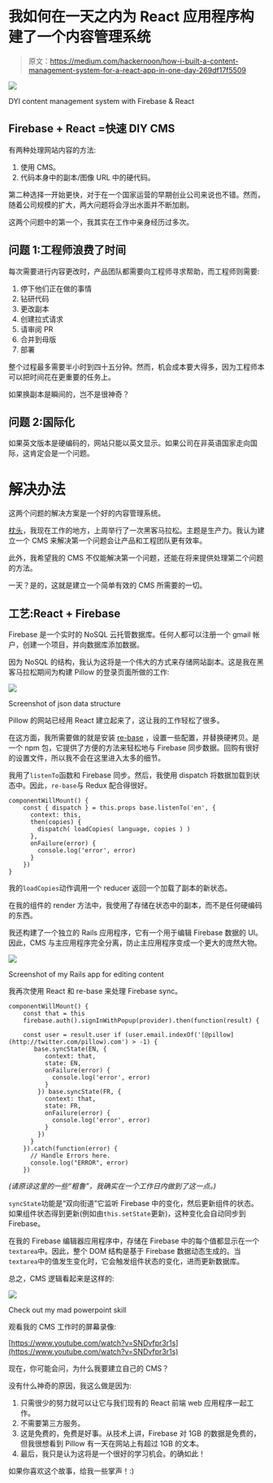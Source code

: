 # 我如何在一天之内为 React 应用程序构建了一个内容管理系统

> 原文：<https://medium.com/hackernoon/how-i-built-a-content-management-system-for-a-react-app-in-one-day-269df17f5509>

![](img/7fdac9e206b2c4b8bffed989710d1c86.png)

DYI content management system with Firebase & React

## Firebase + React =快速 DIY CMS

有两种处理网站内容的方法:

1.  使用 CMS。
2.  代码本身中的副本/图像 URL 中的硬代码。

第二种选择一开始更快，对于在一个国家运营的早期创业公司来说也不错。然而，随着公司规模的扩大，两大问题将会浮出水面并不断加剧。

这两个问题中的第一个，我其实在工作中亲身经历过多次。

## 问题 1:工程师浪费了时间

每次需要进行内容更改时，产品团队都需要向工程师寻求帮助，而工程师则需要:

1.  停下他们正在做的事情
2.  钻研代码
3.  更改副本
4.  创建拉式请求
5.  请审阅 PR
6.  合并到母版
7.  部署

整个过程最多需要半小时到四十五分钟。然而，机会成本要大得多，因为工程师本可以把时间花在更重要的任务上。

如果换副本是瞬间的，岂不是很神奇？

## 问题 2:国际化

如果英文版本是硬编码的，网站只能以英文显示。如果公司在非英语国家走向国际，这肯定会是一个问题。

# 解决办法

这两个问题的解决方案是一个好的内容管理系统。

[枕头](http://pillow.com)，我现在工作的地方，上周举行了一次黑客马拉松。主题是生产力。我认为建立一个 CMS 来解决第一个问题会让产品和工程团队更有效率。

此外，我希望我的 CMS 不仅能解决第一个问题，还能在将来提供处理第二个问题的方法。

一天？是的，这就是建立一个简单有效的 CMS 所需要的一切。

## 工艺:React + Firebase

Firebase 是一个实时的 NoSQL 云托管数据库。任何人都可以注册一个 gmail 帐户，创建一个项目，并向数据库添加数据。

因为 NoSQL 的结构，我认为这将是一个伟大的方式来存储网站副本。这是我在黑客马拉松期间为构建 Pillow 的登录页面所做的工作:

![](img/d7eb1493aca22fbe04706916cbce6323.png)

Screenshot of json data structure

Pillow 的网站已经用 React 建立起来了，这让我的工作轻松了很多。

在这方面，我所需要做的就是安装 [re-base](https://github.com/tylermcginnis/re-base) ，设置一些配置，并替换硬拷贝。是一个 npm 包，它提供了方便的方法来轻松地与 Firebase 同步数据。回购有很好的设置文件，所以我不会在这里进入太多的细节。

我用了`listenTo`函数和 Firebase 同步。然后，我使用 dispatch 将数据加载到状态中。因此，`re-base`与 Redux 配合得很好。

```
componentWillMount() {
    const { dispatch } = this.props base.listenTo('en', {
      context: this,
      then(copies) {
        dispatch( loadCopies( language, copies ) )
      },
      onFailure(error) {
        console.log('error', error)
      }
    })
}
```

我的`loadCopies`动作调用一个 reducer 返回一个加载了副本的新状态。

在我的组件的 render 方法中，我使用了存储在状态中的副本，而不是任何硬编码的东西。

我还构建了一个独立的 Rails 应用程序，它有一个用于编辑 Firebase 数据的 UI。因此，CMS 与主应用程序完全分离，防止主应用程序变成一个更大的庞然大物。

![](img/5198f8d18ef7f4ef7aadd1d02236dc24.png)

Screenshot of my Rails app for editing content

我再次使用 React 和 re-base 来处理 Firebase sync。

```
componentWillMount() {
    const that = this
    firebase.auth().signInWithPopup(provider).then(function(result) {

    const user = result.user if (user.email.indexOf('[@pillow](http://twitter.com/pillow).com') > -1) {
       base.syncState(EN, {
          context: that,
          state: EN,
          onFailure(error) {
            console.log('error', error)
          }
        }) base.syncState(FR, {
          context: that,
          state: FR,
          onFailure(error) {
            console.log('error', error)
          }
        })
      }
    }).catch(function(error) {
      // Handle Errors here.
      console.log("ERROR", error)
    })
```

*(请原谅这里的一些“粗鲁”，我确实在一个工作日内做到了这一点。)*

`syncState`功能是“双向街道”它监听 Firebase 中的变化，然后更新组件的状态。如果组件状态得到更新(例如由`this.setState`更新)，这种变化会自动同步到 Firebase。

在我的 Firebase 编辑器应用程序中，存储在 Firebase 中的每个值都显示在一个`textarea`中。因此，整个 DOM 结构是基于 Firebase 数据动态生成的。当`textarea`中的值发生变化时，它会触发组件状态的变化，进而更新数据库。

总之，CMS 逻辑看起来是这样的:

![](img/cb43e70fb37bf7af4cdcf5c25bb3bea9.png)

Check out my mad powerpoint skill

观看我的 CMS 工作时的屏幕录像:

[https://www.youtube.com/watch?v=SNDvfpr3r1s](https://www.youtube.com/watch?v=SNDvfpr3r1s)

现在，你可能会问，为什么我要建立自己的 CMS？

没有什么神奇的原因，我这么做是因为:

1.  只需很少的努力就可以让它与我们现有的 React 前端 web 应用程序一起工作。
2.  不需要第三方服务。
3.  这是免费的，免费是好事。从技术上讲，Firebase 对 1GB 的数据是免费的，但我很想看到 Pillow 有一天在网站上有超过 1GB 的文本。
4.  最后，我只是认为这将是一个很好的学习机会。的确如此！

如果你喜欢这个故事，给我一些掌声！:)